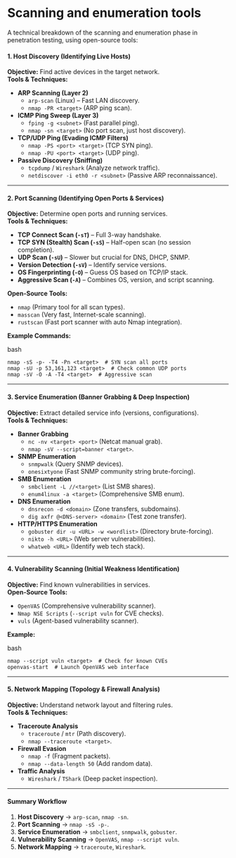 # Scanning and enumeration tools

A technical breakdown of the scanning and enumeration phase in penetration testing, using open-source tools:

#### **1. Host Discovery (Identifying Live Hosts)**

**Objective:** Find active devices in the target network.\
**Tools & Techniques:**

* **ARP Scanning (Layer 2)**
  * `arp-scan` (Linux) – Fast LAN discovery.
  * `nmap -PR <target>` (ARP ping scan).
* **ICMP Ping Sweep (Layer 3)**
  * `fping -g <subnet>` (Fast parallel ping).
  * `nmap -sn <target>` (No port scan, just host discovery).
* **TCP/UDP Ping (Evading ICMP Filters)**
  * `nmap -PS <port> <target>` (TCP SYN ping).
  * `nmap -PU <port> <target>` (UDP ping).
* **Passive Discovery (Sniffing)**
  * `tcpdump` / `Wireshark` (Analyze network traffic).
  * `netdiscover -i eth0 -r <subnet>` (Passive ARP reconnaissance).

***

#### **2. Port Scanning (Identifying Open Ports & Services)**

**Objective:** Determine open ports and running services.\
**Tools & Techniques:**

* **TCP Connect Scan (`-sT`)** – Full 3-way handshake.
* **TCP SYN (Stealth) Scan (`-sS`)** – Half-open scan (no session completion).
* **UDP Scan (`-sU`)** – Slower but crucial for DNS, DHCP, SNMP.
* **Version Detection (`-sV`)** – Identify service versions.
* **OS Fingerprinting (`-O`)** – Guess OS based on TCP/IP stack.
* **Aggressive Scan (`-A`)** – Combines OS, version, and script scanning.

**Open-Source Tools:**

* `nmap` (Primary tool for all scan types).
* `masscan` (Very fast, Internet-scale scanning).
* `rustscan` (Fast port scanner with auto Nmap integration).

**Example Commands:**

bash

```
nmap -sS -p- -T4 -Pn <target>  # SYN scan all ports
nmap -sU -p 53,161,123 <target>  # Check common UDP ports
nmap -sV -O -A -T4 <target>  # Aggressive scan
```

***

#### **3. Service Enumeration (Banner Grabbing & Deep Inspection)**

**Objective:** Extract detailed service info (versions, configurations).\
**Tools & Techniques:**

* **Banner Grabbing**
  * `nc -nv <target> <port>` (Netcat manual grab).
  * `nmap -sV --script=banner <target>`.
* **SNMP Enumeration**
  * `snmpwalk` (Query SNMP devices).
  * `onesixtyone` (Fast SNMP community string brute-forcing).
* **SMB Enumeration**
  * `smbclient -L //<target>` (List SMB shares).
  * `enum4linux -a <target>` (Comprehensive SMB enum).
* **DNS Enumeration**
  * `dnsrecon -d <domain>` (Zone transfers, subdomains).
  * `dig axfr @<DNS-server> <domain>` (Test zone transfer).
* **HTTP/HTTPS Enumeration**
  * `gobuster dir -u <URL> -w <wordlist>` (Directory brute-forcing).
  * `nikto -h <URL>` (Web server vulnerabilities).
  * `whatweb <URL>` (Identify web tech stack).

***

#### **4. Vulnerability Scanning (Initial Weakness Identification)**

**Objective:** Find known vulnerabilities in services.\
**Open-Source Tools:**

* `OpenVAS` (Comprehensive vulnerability scanner).
* `Nmap NSE Scripts` (`--script vuln` for CVE checks).
* `vuls` (Agent-based vulnerability scanner).

**Example:**

bash

```
nmap --script vuln <target>  # Check for known CVEs
openvas-start  # Launch OpenVAS web interface
```

***

#### **5. Network Mapping (Topology & Firewall Analysis)**

**Objective:** Understand network layout and filtering rules.\
**Tools & Techniques:**

* **Traceroute Analysis**
  * `traceroute` / `mtr` (Path discovery).
  * `nmap --traceroute <target>`.
* **Firewall Evasion**
  * `nmap -f` (Fragment packets).
  * `nmap --data-length 50` (Add random data).
* **Traffic Analysis**
  * `Wireshark` / `TShark` (Deep packet inspection).

***

#### **Summary Workflow**

1. **Host Discovery** → `arp-scan`, `nmap -sn`.
2. **Port Scanning** → `nmap -sS -p-`.
3. **Service Enumeration** → `smbclient`, `snmpwalk`, `gobuster`.
4. **Vulnerability Scanning** → `OpenVAS`, `nmap --script vuln`.
5. **Network Mapping** → `traceroute`, `Wireshark`.
